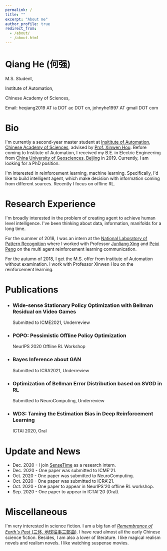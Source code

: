 ```yaml
---
permalink: /
title: ""
excerpt: "About me"
author_profile: true
redirect_from: 
  - /about/
  - /about.html
---
```


# Qiang He (何强)

M.S. Student,

Institute of Automation, 

Chinese Academy of Sciences,

Email: heqiang2019 AT ia DOT ac DOT cn, johnyhe1997 AT gmail DOT com 



# Bio

I'm currently a second-year master student at [Insititute of Automation, Chinese Academy of Sciences](http://english.ia.cas.cn/), advised by [Prof. Xinwen Hou](http://people.ucas.ac.cn/~xwhou). Before coming to Institute of Automation, I received my B.E. in Electric Engineering from [China University of Geosciences, Beijing](https://www.cugb.edu.cn/) in 2019. Currently, I am looking for a PhD position. 

I'm interested in reinforcement learning, machine learning. Specifically, I'd like to build intelligent agent, which make decision with information coming from different sources. Recently I focus on offline RL.

# Research Experience

I'm broadly interested in the problem of creating agent to achieve human level intelligence. I've been thinking about data, information, manifolds for a long time. 

For the summer of 2018, I was an intern at the [National Laboratory of Pattern Recognition](http://www.nlpr.ia.ac.cn/en/) where I worked with Professor [Junliang Xing](https://scholar.google.com/citations?user=jSwNd3MAAAAJ&hl=zh-CN) and [Peixi Peng](https://scholar.google.com/citations?hl=zh-CN&user=CFMuFGoAAAAJ)  on the multi agent reinforcement learning communication. 

For the autumn of 2018, I get the M.S. offer from Institute of Automation without examination. I work with Professor Xinwen Hou on the reinforcement learning. 

# Publications

- ### Wide-sense Stationary Policy Optimization with Bellman Residual on Video Games

  Submitted to ICME2021, Underreview

- ### POPO: Pessimistic Offline Policy Optimization

  NeurIPS 2020 Offline RL Workshop

- ### Bayes Inference about GAN

  Submitted to ICRA2021, Underreview

- ### Optimization of Bellman Error Distribution based on SVGD in RL

  Submitted to NeuroComputing, Underreview

- ### WD3: Taming the Estimation Bias in Deep Reinforcement Learning

  ICTAI 2020, Oral

# Update and News

- Dec. 2020 - I join [SenseTime](https://www.sensetime.com/en) as a research intern.
- Dec. 2020 - One paper was submitted to ICME'21.
- Oct. 2020 - One paper was submitted to NeuroComputing.
- Oct. 2020 - One paper was submitted to ICRA'21.
- Oct. 2020 - One paper to appear in NeurIPS'20 offline RL workshop. 
- Sep. 2020 - One paper to appear in ICTAI'20 (Oral).

# Miscellaneous

I'm very interested in science fiction. I am a big fan of [*Remembrance of Earth's Past* (三体, 地球往事三部曲)](https://en.wikipedia.org/wiki/Remembrance_of_Earth%27s_Past). I have read almost all the early Chinese science fiction. Besides, I am also a lover of literature. I like magical realism novels and realism novels. I like watching suspense movies. 

